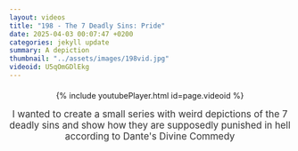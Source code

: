```yaml
---
layout: videos
title: "198 - The 7 Deadly Sins: Pride"
date: 2025-04-03 00:07:47 +0200
categories: jekyll update
summary: A depiction
thumbnail: "../assets/images/198vid.jpg"
videoid: U5qOmGDlEkg
---
```


<div style="text-align: center; margin-top: 20px;">
  {% include youtubePlayer.html id=page.videoid %}
  <p style="margin-top: 15px; font-size: 1.2em; color: #333;">
    I wanted to create a small series with weird depictions of the 7 deadly sins and show how they are supposedly punished in hell according to Dante's Divine Commedy
  </p>
</div>

